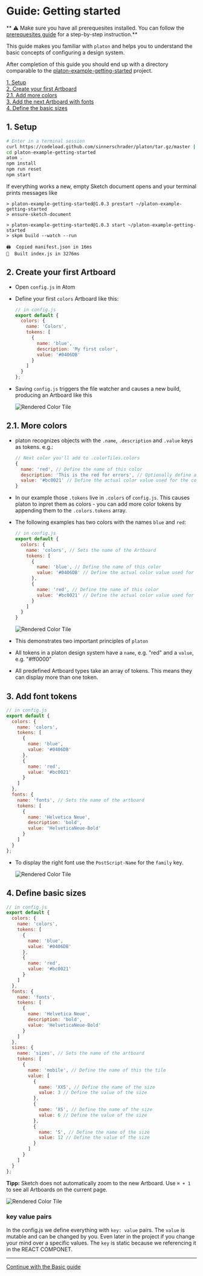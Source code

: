 # Guide: Getting started

** :warning: Make sure you have all prerequesites installed. You can follow the [prerequesites guide](./guides-prerequesites.md) for a step-by-step instruction.**

This guide makes you familiar with `platon` and helps you to understand the basic concepts of configuring a design system.

After completion of this guide you should end up with a directory comparable to the [platon-example-getting-started](https://git.io/vQBfi) project.

[1. Setup](guides-getting-started.md#_1-Setup) <br>
[2. Create your first Artboard](guides-getting-started.md#_2-Create-your-first-Artboard) <br>
[2.1. Add more colors](guides-getting-started.md#_21-Add-more-colors) <br>
[3. Add the next Artboard with fonts](guides-getting-started.md#_3-Add-the-next-Artboard-with-fonts) <br>
[4. Define the basic sizes](guides-getting-started.md#_4-define-the-basic-sizes)

## 1. Setup

```sh
# Enter in a terminal session
curl https://codeload.github.com/sinnerschrader/platon/tar.gz/master | tar -xz --strip=2 platon-master/packages/platon-example-getting-started
cd platon-example-getting-started
atom .
npm install
npm run reset
npm start
```

If everything works a new, empty Sketch document opens and your terminal prints messages like

```
> platon-example-getting-started@1.0.3 prestart ~/platon-example-getting-started
> ensure-sketch-document

> platon-example-getting-started@1.0.3 start ~/platon-example-getting-started
> skpm build --watch --run

🖨  Copied manifest.json in 16ms
🔩  Built index.js in 3276ms
```

## 2. Create your first Artboard

* Open `config.js` in Atom
* Define your first `colors` Artboard like this:

  ```js
  // in config.js
  export default {
    colors: {
      name: 'Colors',
      tokens: [
        {
          name: 'blue',
          description: 'My first color',
          value: '#0406DB'
        }
      ]
    }
  };
  ```

* Saving `config.js` triggers the file watcher and causes a new build, producing an Artboard like this

  ![Rendered Color Tile](./_media/01.png)

## 2.1. More colors

* platon recognizes objects with the `.name`, `.description` and `.value` keys as tokens. e.g.:

  ```js
  // Next color you'll add to .colorTiles.colors
  {
    name: 'red', // Define the name of this color
    description: 'This is the red for errors', // Optionally define a description for this color
    value: '#bc0021' // Define the actual color value used for the color tile
  }
  ```

* In our example those `.tokens` live in `.colors` of `config.js`. This causes platon to inpret them as colors - you can add more color tokens by appending them to the `.colors.tokens` array.
* The following examples has two colors with the names `blue` and `red`:

  ```js
  // in config.js
  export default {
    colors: {
      name: 'colors', // Sets the name of the Artboard
      tokens: [
        {
          name: 'blue', // Define the name of this color
          value: '#0406DB' // Define the actual color value used for the color tile
        },
        {
          name: 'red', // Define the name of this color
          value: '#bc0021' // Define the actual color value used for the color tile
        }
      ]
    }
  }
  ```

  ![Rendered Color Tile](./_media/02.png)

* This demonstrates two important principles of `platon`
* All tokens in a platon design system have a `name`, e.g. "red" and a `value`, e.g. "#ff0000"
* All predefined Artboard types take an array of tokens. This means they can display more than one token.

## 3. Add font tokens

  ```js
  // in config.js
  export default {
    colors: {
      name: 'colors',
      tokens: [
        {
          name: 'blue',
          value: '#0406DB'
        },
        {
          name: 'red',
          value: '#bc0021'
        }
      ]
    },
    fonts: {
      name: 'fonts', // Sets the name of the artboard
      tokens: [
        {
          name: 'Helvetica Neue',
          description: 'bold',
          value: 'HelveticaNeue-Bold'
        }
      ]
    }
  };
  ```

* To display the right font use the `PostScript-Name` for the `family` key.

  ![Rendered Color Tile](./_media/03.png)

## 4. Define basic sizes

  ```js
  // in config.js
  export default {
    colors: {
      name: 'colors',
      tokens: [
        {
          name: 'blue',
          value: '#0406DB'
        },
        {
          name: 'red',
          value: '#bc0021'
        }
      ]
    },
    fonts: {
      name: 'fonts',
      tokens: [
        {
          name: 'Helvetica Neue',
          description: 'bold',
          value: 'HelveticaNeue-Bold'
        }
      ]
    },
    sizes: {
      name: 'sizes', // Sets the name of the artboard
      tokens: [
        {
          name: 'mobile', // Define the name of this the tile
          value: [
            {
              name: 'XXS', // Define the name of the size
              value: 3 // Define the value of the size
            },
            {
              name: 'XS', // Define the name of the size
              value: 6 // Define the value of the size
            },
            {
              name: 'S', // Define the name of the size
              value: 12 // Define the value of the size
            }
          ]
        }
      ]
    }
  };
  ```
**Tipp:** Sketch does not automatically zoom to the new Artboard. Use `⌘ + 1` to see all Artboards on the current page.

![Rendered Color Tile](./_media/04.png)

### key value pairs
In the config.js we define everything with `key: value` pairs. The `value` is mutable and can be changed by you.
Even later in the project if you change your mind over a specific values.
The `key` is static because we referencing it in the REACT COMPONET.

<hr>

 [Continue with the Basic guide](./guides-basic#guide-basic)

